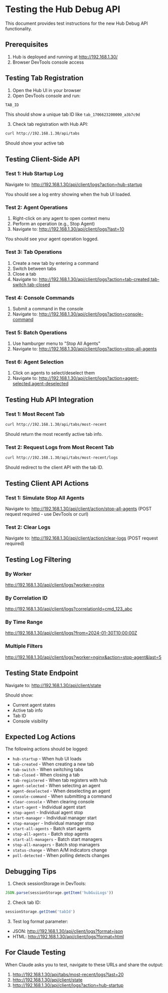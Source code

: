 # Testing the Hub Debug API

This document provides test instructions for the new Hub Debug API functionality.

## Prerequisites

1. Hub is deployed and running at http://192.168.1.30/
2. Browser DevTools console access

## Testing Tab Registration

1. Open the Hub UI in your browser
2. Open DevTools console and run:
```javascript
TAB_ID
```
This should show a unique tab ID like `tab_1706623200000_a3b7c9d`

3. Check tab registration with Hub API:
```bash
curl http://192.168.1.30/api/tabs
```
Should show your active tab

## Testing Client-Side API

### Test 1: Hub Startup Log
Navigate to: http://192.168.1.30/api/client/logs?action=hub-startup

You should see a log entry showing when the hub UI loaded.

### Test 2: Agent Operations
1. Right-click on any agent to open context menu
2. Perform an operation (e.g., Stop Agent)
3. Navigate to: http://192.168.1.30/api/client/logs?last=10

You should see your agent operation logged.

### Test 3: Tab Operations
1. Create a new tab by entering a command
2. Switch between tabs
3. Close a tab
4. Navigate to: http://192.168.1.30/api/client/logs?action=tab-created,tab-switch,tab-closed

### Test 4: Console Commands
1. Submit a command in the console
2. Navigate to: http://192.168.1.30/api/client/logs?action=console-command

### Test 5: Batch Operations
1. Use hamburger menu to "Stop All Agents"
2. Navigate to: http://192.168.1.30/api/client/logs?action=stop-all-agents

### Test 6: Agent Selection
1. Click on agents to select/deselect them
2. Navigate to: http://192.168.1.30/api/client/logs?action=agent-selected,agent-deselected

## Testing Hub API Integration

### Test 1: Most Recent Tab
```bash
curl http://192.168.1.30/api/tabs/most-recent
```
Should return the most recently active tab info.

### Test 2: Request Logs from Most Recent Tab
```bash
curl http://192.168.1.30/api/tabs/most-recent/logs
```
Should redirect to the client API with the tab ID.

## Testing Client API Actions

### Test 1: Simulate Stop All Agents
Navigate to: http://192.168.1.30/api/client/action/stop-all-agents
(POST request required - use DevTools or curl)

### Test 2: Clear Logs
Navigate to: http://192.168.1.30/api/client/action/clear-logs
(POST request required)

## Testing Log Filtering

### By Worker
http://192.168.1.30/api/client/logs?worker=nginx

### By Correlation ID
http://192.168.1.30/api/client/logs?correlationId=cmd_123_abc

### By Time Range
http://192.168.1.30/api/client/logs?from=2024-01-30T10:00:00Z

### Multiple Filters
http://192.168.1.30/api/client/logs?worker=nginx&action=stop-agent&last=5

## Testing State Endpoint

Navigate to: http://192.168.1.30/api/client/state

Should show:
- Current agent states
- Active tab info
- Tab ID
- Console visibility

## Expected Log Actions

The following actions should be logged:
- `hub-startup` - When hub UI loads
- `tab-created` - When creating a new tab
- `tab-switch` - When switching tabs
- `tab-closed` - When closing a tab
- `tab-registered` - When tab registers with hub
- `agent-selected` - When selecting an agent
- `agent-deselected` - When deselecting an agent
- `console-command` - When submitting a command
- `clear-console` - When clearing console
- `start-agent` - Individual agent start
- `stop-agent` - Individual agent stop
- `start-manager` - Individual manager start
- `stop-manager` - Individual manager stop
- `start-all-agents` - Batch start agents
- `stop-all-agents` - Batch stop agents
- `start-all-managers` - Batch start managers
- `stop-all-managers` - Batch stop managers
- `status-change` - When A/M indicators change
- `poll-detected` - When polling detects changes

## Debugging Tips

1. Check sessionStorage in DevTools:
```javascript
JSON.parse(sessionStorage.getItem('hubGuiLogs'))
```

2. Check tab ID:
```javascript
sessionStorage.getItem('tabId')
```

3. Test log format parameter:
- JSON: http://192.168.1.30/api/client/logs?format=json
- HTML: http://192.168.1.30/api/client/logs?format=html

## For Claude Testing

When Claude asks you to test, navigate to these URLs and share the output:
1. http://192.168.1.30/api/tabs/most-recent/logs?last=20
2. http://192.168.1.30/api/client/state
3. http://192.168.1.30/api/client/logs?action=hub-startup